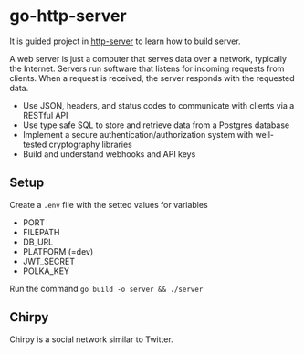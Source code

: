 # go-http-server

It is guided project in [http-server](https://www.boot.dev/courses/learn-http-servers) to learn how to build server.

A web server is just a computer that serves data over a network, typically the Internet. Servers run software that listens for incoming requests from clients. When a request is received, the server responds with the requested data.

* Use JSON, headers, and status codes to communicate with clients via a RESTful API
* Use type safe SQL to store and retrieve data from a Postgres database
* Implement a secure authentication/authorization system with well-tested cryptography libraries
* Build and understand webhooks and API keys

## Setup

Create a `.env` file with the setted values for variables
- PORT
- FILEPATH
- DB_URL
- PLATFORM (=dev)
- JWT_SECRET
- POLKA_KEY


Run the command
`go build -o server && ./server`

## Chirpy

Chirpy is a social network similar to Twitter.